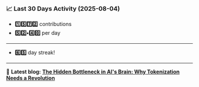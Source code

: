 <!--START_STATS-->
### 📈 Last 30 Days Activity (2025-08-04)  
- **1️⃣5️⃣7️⃣2️⃣** contributions  
- **5️⃣2️⃣•4️⃣0️⃣** per day
---
- **6️⃣5️⃣** day streak!
---
📝 **Latest blog:** [**The Hidden Bottleneck in AI's Brain: Why Tokenization Needs a Revolution**](https://andriak.com/blog/tokenization-revolution)
<!--END_STATS-->
